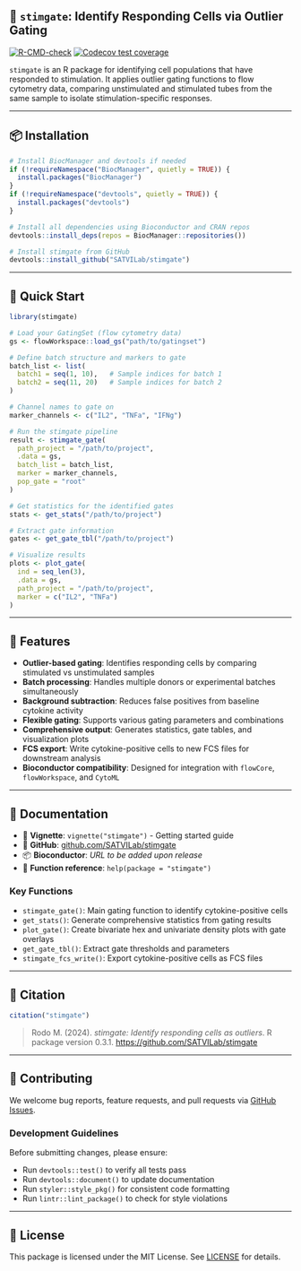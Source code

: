 ## 🧬 `stimgate`: Identify Responding Cells via Outlier Gating


<!-- badges: start -->
[![R-CMD-check](https://github.com/SATVILab/stimgate/actions/workflows/R-CMD-check.yaml/badge.svg)](https://github.com/SATVILab/stimgate/actions/workflows/R-CMD-check.yaml)
[![Codecov test coverage](https://codecov.io/gh/SATVILab/stimgate/branch/master/graph/badge.svg)](https://app.codecov.io/gh/SATVILab/stimgate)
<!-- badges: end -->


`stimgate` is an R package for identifying cell populations that have responded to stimulation. It applies outlier gating functions to flow cytometry data, comparing unstimulated and stimulated tubes from the same sample to isolate stimulation-specific responses.

---

## 📦 Installation

```r
# Install BiocManager and devtools if needed
if (!requireNamespace("BiocManager", quietly = TRUE)) {
  install.packages("BiocManager")
}
if (!requireNamespace("devtools", quietly = TRUE)) {
  install.packages("devtools")
}

# Install all dependencies using Bioconductor and CRAN repos
devtools::install_deps(repos = BiocManager::repositories())

# Install stimgate from GitHub
devtools::install_github("SATVILab/stimgate")
```

---

## 🚀 Quick Start

```r
library(stimgate)

# Load your GatingSet (flow cytometry data)
gs <- flowWorkspace::load_gs("path/to/gatingset")

# Define batch structure and markers to gate
batch_list <- list(
  batch1 = seq(1, 10),   # Sample indices for batch 1
  batch2 = seq(11, 20)   # Sample indices for batch 2
)

# Channel names to gate on
marker_channels <- c("IL2", "TNFa", "IFNg")

# Run the stimgate pipeline
result <- stimgate_gate(
  path_project = "/path/to/project",
  .data = gs,
  batch_list = batch_list,
  marker = marker_channels,
  pop_gate = "root"
)

# Get statistics for the identified gates
stats <- get_stats("/path/to/project")

# Extract gate information
gates <- get_gate_tbl("/path/to/project")

# Visualize results
plots <- plot_gate(
  ind = seq_len(3),
  .data = gs,
  path_project = "/path/to/project",
  marker = c("IL2", "TNFa")
)
```

---

## 🔑 Features

* **Outlier-based gating**: Identifies responding cells by comparing stimulated vs unstimulated samples
* **Batch processing**: Handles multiple donors or experimental batches simultaneously  
* **Background subtraction**: Reduces false positives from baseline cytokine activity
* **Flexible gating**: Supports various gating parameters and combinations
* **Comprehensive output**: Generates statistics, gate tables, and visualization plots
* **FCS export**: Write cytokine-positive cells to new FCS files for downstream analysis
* **Bioconductor compatibility**: Designed for integration with `flowCore`, `flowWorkspace`, and `CytoML`

---

## 📖 Documentation

* 📘 **Vignette**: `vignette("stimgate")` - Getting started guide
* 🔗 **GitHub**: [github.com/SATVILab/stimgate](https://github.com/SATVILab/stimgate)
* 📦 **Bioconductor**: *URL to be added upon release*
* 🔧 **Function reference**: `help(package = "stimgate")`

### Key Functions

- `stimgate_gate()`: Main gating function to identify cytokine-positive cells
- `get_stats()`: Generate comprehensive statistics from gating results  
- `plot_gate()`: Create bivariate hex and univariate density plots with gate overlays
- `get_gate_tbl()`: Extract gate thresholds and parameters
- `stimgate_fcs_write()`: Export cytokine-positive cells as FCS files

---

## 📌 Citation

```r
citation("stimgate")
```

> Rodo M. (2024). *stimgate: Identify responding cells as outliers*. R package version 0.3.1. https://github.com/SATVILab/stimgate

---

## 🤝 Contributing

We welcome bug reports, feature requests, and pull requests via [GitHub Issues](https://github.com/SATVILab/stimgate/issues).

### Development Guidelines

Before submitting changes, please ensure:
- Run `devtools::test()` to verify all tests pass
- Run `devtools::document()` to update documentation  
- Run `styler::style_pkg()` for consistent code formatting
- Run `lintr::lint_package()` to check for style violations

---

## 📄 License

This package is licensed under the MIT License. See [LICENSE](LICENSE) for details.
